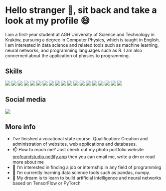 # Hello stranger 👋, sit back and take a look at my profile 😄

I am a first-year student at AGH University of Science and Technology in Kraków, pursuing a degree in Computer Physics, which is taught in English. I am interested in data science and related tools such as machine learning, neural networks, and programming languages such as R. I am also concerned about the application of physics to programming.

## Skills

[<img src="https://api.iconify.design/vscode-icons/file-type-html.svg?width=40&height=40">]()
[<img src="https://api.iconify.design/vscode-icons/file-type-css.svg?width=40&height=40">]()
<img src="https://api.iconify.design/logos/bootstrap.svg?width=40&height=40">
<img src="https://api.iconify.design/logos/python.svg?width=40&height=40">
<img src="https://api.iconify.design/logos/c.svg?width=40&height=40">
<img src="https://api.iconify.design/logos/javascript.svg?width=40&height=40">
<img src="https://api.iconify.design/logos/git-icon.svg?width=40&height=40">
<img src="https://api.iconify.design/logos/docker-icon.svg?width=40&height=40">
<img src="https://api.iconify.design/logos/mysql.svg?width=40&height=40">
<img src="https://api.iconify.design/vscode-icons/file-type-vscode.svg?width=40&height=40">
<img src="https://api.iconify.design/logos/figma.svg?width=40&height=40">
<img src="https://api.iconify.design/logos/pycharm.svg?width=40&height=40">
<img src="https://api.iconify.design/logos/webstorm.svg?width=40&height=40">
<img src="https://api.iconify.design/logos/clion.svg?width=40&height=40">
<img src="https://api.iconify.design/logos/adobe-illustrator.svg?width=40&height=40">
<img src="https://api.iconify.design/logos/adobe-photoshop.svg?width=40&height=40">
<img src="https://api.iconify.design/logos/adobe-lightroom.svg?width=40&height=40">
<img src="https://api.iconify.design/logos/microsoft-icon.svg?width=40&height=40">
<img src="https://api.iconify.design/logos/debian.svg?width=40&height=40">

## Social media

[<img src="https://api.iconify.design/logos/github-octocat.svg?width=40&height40">](https://github.com/ThomasKarpinski)


## More info
- I've finished a vocational state course. Qualification: Creation and administration of websites, web applications and databases.
- 📫 How to reach me? Just check out my photo portfolio website [profoundstudio.netlify.app](https://profoundstudiotk.netlify.app/) then you can email me, write a dm or read more about me
- 👀 I’m interested in finding a job or internship in any field of programming
- 🌱 I’m currently learning data science tools such as pandas, numpy.
- 💞️ My dream is to learn to build artificial intelligence and neural networks based on TensorFlow or PyTorch
